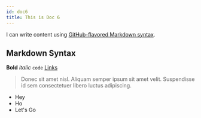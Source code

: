 ```yaml
---
id: doc6
title: This is Doc 6
---
```


I can write content using [GitHub-flavored Markdown 
syntax](https://github.github.com/gfm/).

## Markdown Syntax

**Bold** _italic_ `code` [Links](#url)

> Donec sit amet nisl. Aliquam semper ipsum sit amet velit. 
Suspendisse
> id sem consectetuer libero luctus adipiscing.

* Hey
* Ho
* Let's Go
